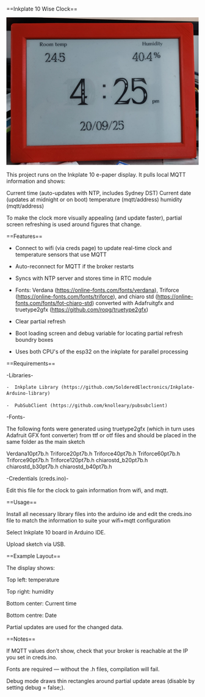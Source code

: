 ==Inkplate 10 Wise Clock==

 ![alt text](https://github.com/nokel/Inkplate10-Smart-Clock/blob/main/clock.jpg?raw=true)

This project runs on the Inkplate 10 e-paper display.
It pulls local MQTT information and shows:

  Current time (auto-updates with NTP, includes Sydney DST)
  Current date (updates at midnight or on boot)
  temperature (mqtt/address)
  humidity (mqtt/address)

To make the clock more visually appealing (and update faster), partial screen refreshing is used around figures that change.

==Features==

  - Connect to wifi (via creds page) to update real-time clock and temperature sensors that use MQTT

  - Auto-reconnect for MQTT if the broker restarts

  - Syncs with NTP server and stores time in RTC module

  - Fonts: Verdana (https://online-fonts.com/fonts/verdana), Triforce (https://online-fonts.com/fonts/triforce), and chiaro std (https://online-fonts.com/fonts/fot-chiaro-std)
    converted with Adafruitgfx and truetype2gfx (https://github.com/ropg/truetype2gfx)

  - Clear partial refresh
  
  - Boot loading screen and debug variable for locating partial refresh boundry boxes

  - Uses both CPU's of the esp32 on the inkplate for parallel processing

==Requirements==

  -Libraries-

    -  Inkplate Library (https://github.com/SolderedElectronics/Inkplate-Arduino-library)

    -  PubSubClient (https://github.com/knolleary/pubsubclient)

  -Fonts-

The following fonts were generated using truetype2gfx (which in turn uses Adafruit GFX font converter) from ttf or otf files and should be placed in the same folder as the main sketch

  Verdana10pt7b.h
  Triforce20pt7b.h
  Triforce40pt7b.h
  Triforce60pt7b.h
  Triforce90pt7b.h
  Triforce120pt7b.h
  chiarostd_b20pt7b.h
  chiarostd_b30pt7b.h
  chiarostd_b40pt7b.h

 -Credentials (creds.ino)-

Edit this file for the clock to gain information from wifi, and mqtt.

==Usage==

Install all necessary library files into the arduino ide and edit the creds.ino file to match the information to suite your wifi+mqtt configuration

Select Inkplate 10 board in Arduino IDE.

Upload sketch via USB.

==Example Layout==

The display shows:

Top left: temperature

Top right: humidity

Bottom center: Current time

Bottom centre: Date

Partial updates are used for the changed data.

==Notes==

If MQTT values don’t show, check that your broker is reachable at the IP you set in creds.ino.

Fonts are required — without the .h files, compilation will fail.

Debug mode draws thin rectangles around partial update areas (disable by setting debug = false;).
